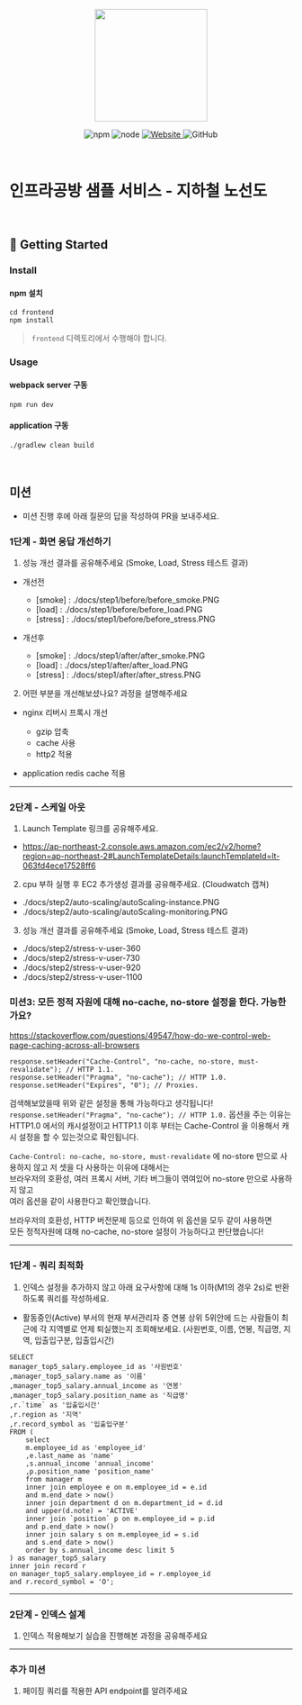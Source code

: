 <p align="center">
    <img width="200px;" src="https://raw.githubusercontent.com/woowacourse/atdd-subway-admin-frontend/master/images/main_logo.png"/>
</p>
<p align="center">
  <img alt="npm" src="https://img.shields.io/badge/npm-%3E%3D%205.5.0-blue">
  <img alt="node" src="https://img.shields.io/badge/node-%3E%3D%209.3.0-blue">
  <a href="https://edu.nextstep.camp/c/R89PYi5H" alt="nextstep atdd">
    <img alt="Website" src="https://img.shields.io/website?url=https%3A%2F%2Fedu.nextstep.camp%2Fc%2FR89PYi5H">
  </a>
  <img alt="GitHub" src="https://img.shields.io/github/license/next-step/atdd-subway-service">
</p>

<br>

# 인프라공방 샘플 서비스 - 지하철 노선도

<br>

## 🚀 Getting Started

### Install
#### npm 설치
```
cd frontend
npm install
```
> `frontend` 디렉토리에서 수행해야 합니다.

### Usage
#### webpack server 구동
```
npm run dev
```
#### application 구동
```
./gradlew clean build
```
<br>

## 미션

* 미션 진행 후에 아래 질문의 답을 작성하여 PR을 보내주세요.


### 1단계 - 화면 응답 개선하기
1. 성능 개선 결과를 공유해주세요 (Smoke, Load, Stress 테스트 결과)
- 개선전
  - [smoke] : ./docs/step1/before/before_smoke.PNG
  - [load] : ./docs/step1/before/before_load.PNG
  - [stress] : ./docs/step1/before/before_stress.PNG

- 개선후
  - [smoke] : ./docs/step1/after/after_smoke.PNG
  - [load] : ./docs/step1/after/after_load.PNG
  - [stress] : ./docs/step1/after/after_stress.PNG

2. 어떤 부분을 개선해보셨나요? 과정을 설명해주세요
- nginx 리버시 프록시 개선
  - gzip 압축
  - cache 사용
  - http2 적용
  
- application redis cache 적용

---

### 2단계 - 스케일 아웃

1. Launch Template 링크를 공유해주세요.

- https://ap-northeast-2.console.aws.amazon.com/ec2/v2/home?region=ap-northeast-2#LaunchTemplateDetails:launchTemplateId=lt-063fd4ece17528ff6

2. cpu 부하 실행 후 EC2 추가생성 결과를 공유해주세요. (Cloudwatch 캡쳐)

- ./docs/step2/auto-scaling/autoScaling-instance.PNG  
- ./docs/step2/auto-scaling/autoScaling-monitoring.PNG


3. 성능 개선 결과를 공유해주세요 (Smoke, Load, Stress 테스트 결과)

- ./docs/step2/stress-v-user-360  
- ./docs/step2/stress-v-user-730  
- ./docs/step2/stress-v-user-920  
- ./docs/step2/stress-v-user-1100



### 미션3: 모든 정적 자원에 대해 no-cache, no-store 설정을 한다. 가능한가요? 

https://stackoverflow.com/questions/49547/how-do-we-control-web-page-caching-across-all-browsers

```
response.setHeader("Cache-Control", "no-cache, no-store, must-revalidate"); // HTTP 1.1.
response.setHeader("Pragma", "no-cache"); // HTTP 1.0.
response.setHeader("Expires", "0"); // Proxies.
```
검색해보았을때 위와 같은 설정을 통해 가능하다고 생각됩니다!
`response.setHeader("Pragma", "no-cache"); // HTTP 1.0.` 옵션을 주는 이유는  
HTTP1.0 에서의 캐시설정이고 HTTP1.1 이후 부터는 Cache-Control 을 이용해서 캐시 설정을 할 수 있는것으로 확인됩니다.

`Cache-Control: no-cache, no-store, must-revalidate` 에 no-store 만으로 사용하지 않고 저 셋을 다 사용하는 이유에 대해서는  
브라우저의 호환성, 여러 프록시 서버, 기타 버그들이 엮여있어 no-store 만으로 사용하지 않고  
여러 옵션을 같이 사용한다고 확인했습니다.

브라우저의 호환성, HTTP 버전문제 등으로 인하여 위 옵션을 모두 같이 사용하면  
모든 정적자원에 대해 no-cache, no-store 설정이 가능하다고 판단했습니다!

---

### 1단계 - 쿼리 최적화

1. 인덱스 설정을 추가하지 않고 아래 요구사항에 대해 1s 이하(M1의 경우 2s)로 반환하도록 쿼리를 작성하세요.

- 활동중인(Active) 부서의 현재 부서관리자 중 연봉 상위 5위안에 드는 사람들이 최근에 각 지역별로 언제 퇴실했는지 조회해보세요. (사원번호, 이름, 연봉, 직급명, 지역, 입출입구분, 입출입시간)

```mysql
SELECT 
manager_top5_salary.employee_id as '사원번호'
,manager_top5_salary.name as '이름'
,manager_top5_salary.annual_income as '연봉'
,manager_top5_salary.position_name as '직급명'
,r.`time` as '입출입시간'
,r.region as '지역'
,r.record_symbol as '입출입구분'
FROM (
	select 
	m.employee_id as 'employee_id'
	,e.last_name as 'name'
	,s.annual_income 'annual_income'
	,p.position_name 'position_name' 
	from manager m
	inner join employee e on m.employee_id = e.id 
	and m.end_date > now()
	inner join department d on m.department_id = d.id 
	and upper(d.note) = 'ACTIVE'
	inner join `position` p on m.employee_id = p.id 
	and p.end_date > now()
	inner join salary s on m.employee_id = s.id
	and s.end_date > now()
	order by s.annual_income desc limit 5
) as manager_top5_salary
inner join record r
on manager_top5_salary.employee_id = r.employee_id 
and r.record_symbol = 'O';
```

---

### 2단계 - 인덱스 설계

1. 인덱스 적용해보기 실습을 진행해본 과정을 공유해주세요

---

### 추가 미션

1. 페이징 쿼리를 적용한 API endpoint를 알려주세요
